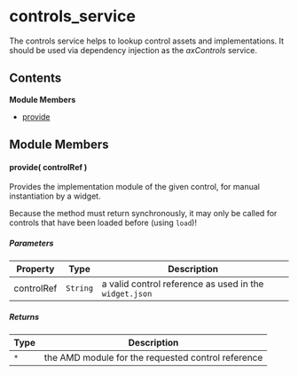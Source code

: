 
# controls_service

The controls service helps to lookup control assets and implementations.
It should be used via dependency injection as the *axControls* service.

## Contents

**Module Members**
- [provide](#provide)

## Module Members
#### <a name="provide"></a>provide( controlRef )
Provides the implementation module of the given control, for manual instantiation by a widget.

Because the method must return synchronously, it may only be called for controls that have been
loaded before (using `load`)!

##### Parameters
| Property | Type | Description |
| -------- | ---- | ----------- |
| controlRef | `String` |  a valid control reference as used in the `widget.json` |

##### Returns
| Type | Description |
| ---- | ----------- |
| `*` |  the AMD module for the requested control reference |
